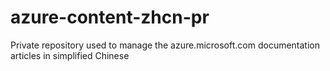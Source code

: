 azure-content-zhcn-pr
=====================

Private repository used to manage the azure.microsoft.com documentation articles in simplified Chinese
